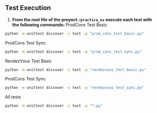 ## Test Execution

1. **From the root file of the proyect `/practica_os` execute each test with the following commands:**
ProdCons Test Basic
```bash
python -m unittest discover -s test -p "prod_cons_test_basic.py"
```

ProdCons Test Sync
```bash
python -m unittest discover -s test -p "prod_cons_test_sync.py"
```

RendezVous Test Basic
```bash
python -m unittest discover -s test -p "rendezvous_test_basic.py"
```

ProdCons Test Sync
```bash
python -m unittest discover -s test -p "rendezvous_test_sync.py"
```

All tests
```bash
python -m unittest discover -s test -p "*.py"
```
